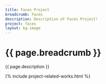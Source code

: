 ```yaml
---
title: Faces Project
breadcrumb: Faces 
description: Description of Faces Project!
project: faces
layout: bg-image
---
```

# {{ page.breadcrumb }}

{{ page.description }}

{% include project-related-works.html %}
